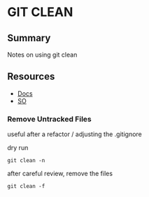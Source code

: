 # GIT CLEAN

## Summary

Notes on using git clean

## Resources

- [Docs](https://git-scm.com/docs/git-clean)
- [SO](https://stackoverflow.com/questions/61212/how-to-remove-local-untracked-files-from-the-current-git-working-tree)

### Remove Untracked Files

useful after a refactor / adjusting the .gitignore

dry run

```console
git clean -n
```

after careful review, remove the files

```console
git clean -f
```
